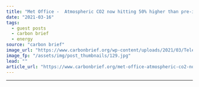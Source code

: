 ```yaml
---
title: "Met Office -  Atmospheric CO2 now hitting 50% higher than pre-industrial levels"
date: "2021-03-16"
tags: 
  - guest posts
  - carbon brief
  - energy
source: "carbon brief"
image_url: "https://www.carbonbrief.org/wp-content/uploads/2021/03/Telescopes-on-Mauna-Loa-summit-at-dusk-Hawaii-USA-583x372.jpg"
image_fp: "/assets/img/post_thumbnails/129.jpg"
lead: ""
article_url: "https://www.carbonbrief.org/met-office-atmospheric-co2-now-hitting-50-higher-than-pre-industrial-levels"
---
```


---
